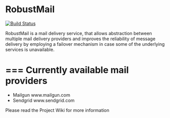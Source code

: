 # RobustMail
[![Build Status](https://travis-ci.org/mariodmtrv/RobustMail.svg?branch=master)](https://travis-ci.org/mariodmtrv/RobustMail)

RobustMail is a mail delivery service, that allows abstraction between multiple mail delivery providers and 
improves the reliability of message delivery by employing a failover mechanism in case some of the underlying 
services is unavailable.

===
Currently available mail providers
===

<ul>
<li> Mailgun www.mailgun.com </li>
<li> Sendgrid www.sendgrid.com </li>
</ul>

Please read the Project Wiki for more information
